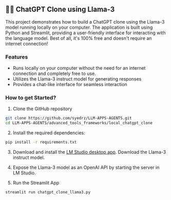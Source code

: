 ## 🦙💬 ChatGPT Clone using Llama-3
This project demonstrates how to build a ChatGPT clone using the Llama-3 model running locally on your computer. The application is built using Python and Streamlit, providing a user-friendly interface for interacting with the language model. Best of all, it's 100% free and doesn't require an internet connection!

### Features
- Runs locally on your computer without the need for an internet connection and completely free to use.
- Utilizes the Llama-3 instruct model for generating responses
- Provides a chat-like interface for seamless interaction

### How to get Started?

1. Clone the GitHub repository

```bash
git clone https://github.com/syedrz/LLM-APPS-AGENTS.git
cd LLM-APPS-AGENTS/advanced_tools_frameworks/local_chatgpt_clone
```
2. Install the required dependencies:

```bash
pip install -r requirements.txt
```
3. Download and install the [LM Studio desktop app](https://lmstudio.ai/). Download the Llama-3 instruct model.

4. Expose the Llama-3 model as an OpenAI API by starting the server in LM Studio.


5. Run the Streamlit App
```bash
streamlit run chatgpt_clone_llama3.py
```

